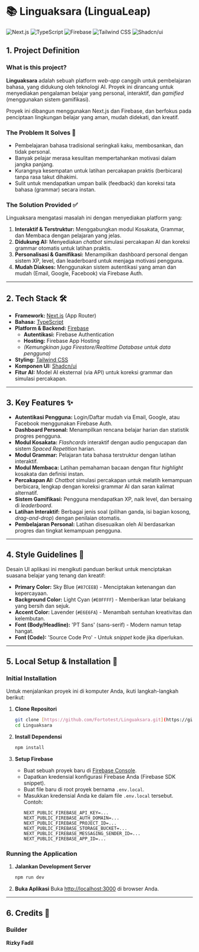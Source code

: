 # 📚 Linguaksara (LinguaLeap)

![Next.js](https://img.shields.io/badge/Next.js-000000?style=for-the-badge&logo=nextdotjs&logoColor=white)
![TypeScript](https://img.shields.io/badge/TypeScript-3178C6?style=for-the-badge&logo=typescript&logoColor=white)
![Firebase](https://img.shields.io/badge/Firebase-FFCA28?style=for-the-badge&logo=firebase&logoColor=black)
![Tailwind CSS](https://img.shields.io/badge/Tailwind_CSS-38B2AC?style=for-the-badge&logo=tailwind-css&logoColor=white)
![Shadcn/ui](https://img.shields.io/badge/shadcn/ui-000000?style=for-the-badge&logo=shadcnui&logoColor=white)

## 1. Project Definition

### What is this project?
**Linguaksara** adalah sebuah platform *web-app* canggih untuk pembelajaran bahasa, yang didukung oleh teknologi AI. Proyek ini dirancang untuk menyediakan pengalaman belajar yang personal, interaktif, dan *gamified* (menggunakan sistem gamifikasi).

Proyek ini dibangun menggunakan Next.js dan Firebase, dan berfokus pada penciptaan lingkungan belajar yang aman, mudah didekati, dan kreatif.

### The Problem It Solves 🤔
* Pembelajaran bahasa tradisional seringkali kaku, membosankan, dan tidak personal.
* Banyak pelajar merasa kesulitan mempertahankan motivasi dalam jangka panjang.
* Kurangnya kesempatan untuk latihan percakapan praktis (berbicara) tanpa rasa takut dihakimi.
* Sulit untuk mendapatkan umpan balik (feedback) dan koreksi tata bahasa (grammar) secara instan.

### The Solution Provided ✅
Linguaksara mengatasi masalah ini dengan menyediakan platform yang:
1.  **Interaktif & Terstruktur:** Menggabungkan modul Kosakata, Grammar, dan Membaca dengan pelajaran yang jelas.
2.  **Didukung AI:** Menyediakan *chatbot* simulasi percakapan AI dan koreksi grammar otomatis untuk latihan praktis.
3.  **Personalisasi & Gamifikasi:** Menampilkan dashboard personal dengan sistem XP, level, dan leaderboard untuk menjaga motivasi pengguna.
4.  **Mudah Diakses:** Menggunakan sistem autentikasi yang aman dan mudah (Email, Google, Facebook) via Firebase Auth.

---

## 2. Tech Stack 🛠️

* **Framework:** [Next.js](https://nextjs.org/) (App Router)
* **Bahasa:** [TypeScript](https://www.typescriptlang.org/)
* **Platform & Backend:** [Firebase](https://firebase.google.com/)
    * **Autentikasi:** Firebase Authentication
    * **Hosting:** Firebase App Hosting
    * *(Kemungkinan juga Firestore/Realtime Database untuk data pengguna)*
* **Styling:** [Tailwind CSS](https://tailwindcss.com/)
* **Komponen UI:** [Shadcn/ui](https://ui.shadcn.com/)
* **Fitur AI:** Model AI eksternal (via API) untuk koreksi grammar dan simulasi percakapan.

---

## 3. Key Features ✨

* **Autentikasi Pengguna:** Login/Daftar mudah via Email, Google, atau Facebook menggunakan Firebase Auth.
* **Dashboard Personal:** Menampilkan rencana belajar harian dan statistik progres pengguna.
* **Modul Kosakata:** *Flashcards* interaktif dengan audio pengucapan dan sistem *Spaced Repetition* harian.
* **Modul Grammar:** Pelajaran tata bahasa terstruktur dengan latihan interaktif.
* **Modul Membaca:** Latihan pemahaman bacaan dengan fitur *highlight* kosakata dan definisi instan.
* **Percakapan AI:** *Chatbot* simulasi percakapan untuk melatih kemampuan berbicara, lengkap dengan koreksi grammar AI dan saran kalimat alternatif.
* **Sistem Gamifikasi:** Pengguna mendapatkan XP, naik level, dan bersaing di *leaderboard*.
* **Latihan Interaktif:** Berbagai jenis soal (pilihan ganda, isi bagian kosong, *drag-and-drop*) dengan penilaian otomatis.
* **Pembelajaran Personal:** Latihan disesuaikan oleh AI berdasarkan progres dan tingkat kemampuan pengguna.

---

## 4. Style Guidelines 🎨

Desain UI aplikasi ini mengikuti panduan berikut untuk menciptakan suasana belajar yang tenang dan kreatif:

* **Primary Color:** Sky Blue (`#87CEEB`) - Menciptakan ketenangan dan kepercayaan.
* **Background Color:** Light Cyan (`#E0FFFF`) - Memberikan latar belakang yang bersih dan sejuk.
* **Accent Color:** Lavender (`#E6E6FA`) - Menambah sentuhan kreativitas dan kelembutan.
* **Font (Body/Headline):** 'PT Sans' (sans-serif) - Modern namun tetap hangat.
* **Font (Code):** 'Source Code Pro' - Untuk *snippet* kode jika diperlukan.

---

## 5. Local Setup & Installation 🚀

### Initial Installation
Untuk menjalankan proyek ini di komputer Anda, ikuti langkah-langkah berikut:

1.  **Clone Repositori**
    ```bash
    git clone [https://github.com/Fortotest/Linguaksara.git](https://github.com/Fortotest/Linguaksara.git)
    cd Linguaksara
    ```

2.  **Install Dependensi**
    ```bash
    npm install
    ```

3.  **Setup Firebase**
    * Buat sebuah proyek baru di [Firebase Console](https://console.firebase.google.com/).
    * Dapatkan kredensial konfigurasi Firebase Anda (Firebase SDK snippet).
    * Buat file baru di root proyek bernama `.env.local`.
    * Masukkan kredensial Anda ke dalam file `.env.local` tersebut. Contoh:
        ```
        NEXT_PUBLIC_FIREBASE_API_KEY=...
        NEXT_PUBLIC_FIREBASE_AUTH_DOMAIN=...
        NEXT_PUBLIC_FIREBASE_PROJECT_ID=...
        NEXT_PUBLIC_FIREBASE_STORAGE_BUCKET=...
        NEXT_PUBLIC_FIREBASE_MESSAGING_SENDER_ID=...
        NEXT_PUBLIC_FIREBASE_APP_ID=...
        ```

### Running the Application
1.  **Jalankan Development Server**
    ```bash
    npm run dev
    ```

2.  **Buka Aplikasi**
    Buka [http://localhost:3000](http://localhost:3000) di browser Anda.

---

## 6. Credits 👤

### Builder
**Rizky Fadil**
